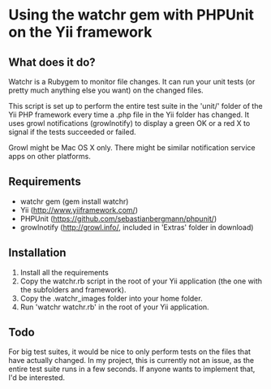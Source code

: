 Using the watchr gem with PHPUnit on the Yii framework
======================================================

What does it do?
----------------

Watchr is a Rubygem to monitor file changes. It can run your unit tests (or pretty much anything else you want) on the changed files.

This script is set up to perform the entire test suite in the 'unit/' folder of the Yii PHP framework every time a .php file in the 
Yii folder has changed. It uses growl notifications (growlnotify) to display a green OK or a red X to signal if the tests succeeded
or failed.

Growl might be Mac OS X only. There might be similar notification service apps on other platforms.


Requirements
------------

- watchr gem (gem install watchr)
- Yii (http://www.yiiframework.com/)
- PHPUnit (https://github.com/sebastianbergmann/phpunit/)
- growlnotify (http://growl.info/, included in 'Extras' folder in download)


Installation
------------

1. Install all the requirements
2. Copy the watchr.rb script in the root of your Yii application (the one with the subfolders <appname> and framework).
3. Copy the .watchr_images folder into your home folder.
4. Run 'watchr watchr.rb' in the root of your Yii application.


Todo
----

For big test suites, it would be nice to only perform tests on the files that have actually changed. In my project, this is currently
not an issue, as the entire test suite runs in a few seconds. If anyone wants to implement that, I'd be interested.
